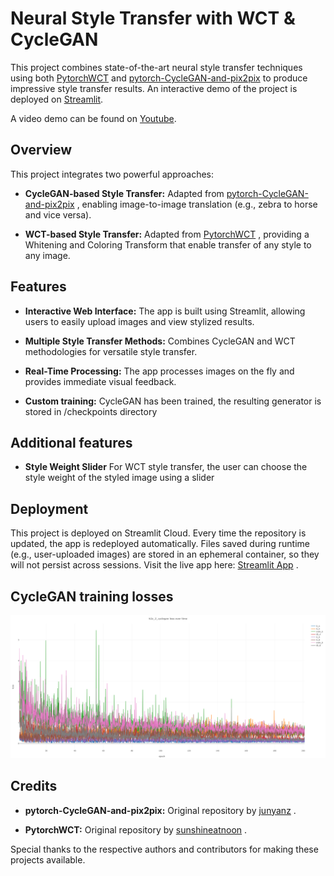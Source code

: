 # Neural Style Transfer with WCT & CycleGAN 
This project combines state-of-the-art neural style transfer techniques using both [PytorchWCT](https://github.com/sunshineatnoon/PytorchWCT)  and [pytorch-CycleGAN-and-pix2pix](https://github.com/junyanz/pytorch-CycleGAN-and-pix2pix)  to produce impressive style transfer results. An interactive demo of the project is deployed on [Streamlit](https://styletransferwctcyclegan.streamlit.app/). 

A video demo can be found on [Youtube](https://youtu.be/-7Ehs1EDUq8).

## Overview 

This project integrates two powerful approaches:
 
- **CycleGAN-based Style Transfer:**  Adapted from [pytorch-CycleGAN-and-pix2pix](https://github.com/junyanz/pytorch-CycleGAN-and-pix2pix) , enabling image-to-image translation (e.g., zebra to horse and vice versa).
 
- **WCT-based Style Transfer:**  Adapted from [PytorchWCT](https://github.com/sunshineatnoon/PytorchWCT) , providing a Whitening and Coloring Transform that enable transfer of any style to any image.

## Features 
 
- **Interactive Web Interface:** 
The app is built using Streamlit, allowing users to easily upload images and view stylized results.
 
- **Multiple Style Transfer Methods:** 
Combines CycleGAN and WCT methodologies for versatile style transfer.
 
- **Real-Time Processing:** 
The app processes images on the fly and provides immediate visual feedback.

- **Custom training:**
CycleGAN has been trained, the resulting generator is stored in /checkpoints directory

## Additional features

- **Style Weight Slider**
For WCT style transfer, the user can choose the style weight of the styled image using a slider

## Deployment 

This project is deployed on Streamlit Cloud. Every time the repository is updated, the app is redeployed automatically. Files saved during runtime (e.g., user-uploaded images) are stored in an ephemeral container, so they will not persist across sessions.
Visit the live app here: [Streamlit App](https://styletransferwctcyclegan.streamlit.app/) .

## CycleGAN training losses
![Training losses](newplot.png)

## Credits 
 
- **pytorch-CycleGAN-and-pix2pix:** 
Original repository by [junyanz](https://github.com/junyanz/pytorch-CycleGAN-and-pix2pix) .
 
- **PytorchWCT:** 
Original repository by [sunshineatnoon](https://github.com/sunshineatnoon/PytorchWCT) .

Special thanks to the respective authors and contributors for making these projects available.
